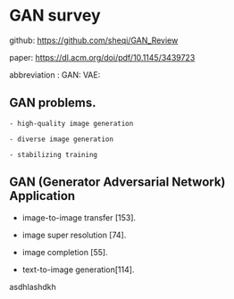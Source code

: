 # GAN survey

github: https://github.com/sheqi/GAN_Review

paper: https://dl.acm.org/doi/pdf/10.1145/3439723

abbreviation :
    GAN:
    VAE: 

## GAN problems.

    - high-quality image generation

    - diverse image generation

    - stabilizing training

## GAN (Generator Adversarial Network) Application

 - image-to-image transfer [153].

 - image super resolution [74].

 - image completion [55].

 - text-to-image generation[114].

 asdhlashdkh
